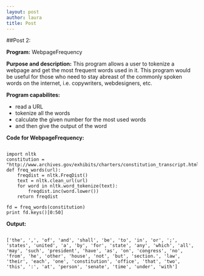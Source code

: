 ```yaml
---
layout: post
author: laura
title: Post
---
```


##Post 2:

__Program:__ WebpageFrequency

__Purpose and description:__ This program allows a user to tokenize a webpage and get the most frequent words used in it. This program would be useful for those who need to stay abreast of the commonly spoken words on the internet, i.e. copywriters, webdesigners, etc.
	
__Program capabilites:__
* read a URL
* tokenize all the words
* calculate the given number for the most used words
* and then give the output of the word

	
__Code for WebpageFrequency:__

```

import nltk
constitution = "http://www.archives.gov/exhibits/charters/constitution_transcript.html"
def freq_words(url):
    freqdist = nltk.FreqDist()
    text = nltk.clean_url(url)
    for word in nltk.word_tokenize(text):
        freqdist.inc(word.lower())
    return freqdist
 	
fd = freq_words(constitution)
print fd.keys()[0:50]
```						

__Output:__

```

['the', ',', 'of', 'and', 'shall', 'be', 'to', 'in', 'or', ';', 'states', 'united', 'a', 'by', 'for', 'state', 'any', 'which', 'all', 'may', 'such', 'president', 'have', 'as', 'on', 'congress', 'no', 'from', 'he', 'other', 'house', 'not', 'but', 'section.', 'law', 'their', 'each', 'one', 'constitution', 'office', 'that', 'two', 'this', ':', 'at', 'person', 'senate', 'time', 'under', 'with']
```

